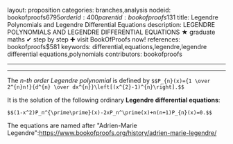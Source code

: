 layout: proposition
categories: branches,analysis
nodeid: bookofproofs$6795
orderid: 400
parentid: bookofproofs$131
title: Legendre Polynomials and Legendre Differential Equations
description: LEGENDRE POLYNOMIALS AND LEGENDRE DIFFERENTIAL EQUATIONS &#9733; graduate maths &#10004; step by step &#10010; visit BookOfProofs now!
references: bookofproofs$581
keywords: differential,equations,legendre,legendre differential equations,polynomials
contributors: bookofproofs


---


---

The *$n$-th order Legendre polynomial* is defined by `$$P_{n}(x)={1 \over 2^{n}n!}{d^{n} \over dx^{n}}\left[(x^{2}-1)^{n}\right].$$` 

It is the solution of the following ordinary **Legendre differential equations**:

`$$(1-x^2)P_n^{\prime\prime}(x)-2xP_n^\prime(x)+n(n+1)P_{n}(x)=0.$$`

The equations are named after "Adrien-Marie Legendre":https://www.bookofproofs.org/history/adrien-marie-legendre/
